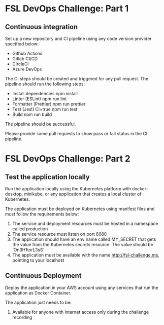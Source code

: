 # FSL DevOps Challenge: Part 1

## **Continuous integration**

Set up a new repository and CI pipeline using any code version provider specified below:

- Github Actions
- Gitlab CI/CD
- CircleCI
- Azure DevOps

The CI steps should be created and triggered for any pull request. The pipeline should run the following steps:

- Install dependencies npm install
- Linter (ESLint) npm run lint
- Formatter (Prettier) npm run prettier
- Test (Jest) CI=true npm run test
- Build npm run build

The pipeline should be successful. 

Please provide some pull requests to show pass or fail status in the CI pipeline.

# FSL DevOps Challenge: Part 2

## Test the application locally

Run the application locally using the Kubernetes platform with docker-desktop, minikube, or any application that creates a local cluster of Kubernetes.

The application must be deployed on Kubernetes using manifest files and must follow the requirements below:

1. The service and deployment resources must be hosted in a namespace called production
2. The service resource must listen on port 8080
3. The application should have an env name called MY_SECRET that gets the value from the Kubernetes secrets resource. The value should be ‘On3H1torL3sS`
4. The application must be available with the name http://fsl-challenge.me, pointing to your localhost

## Continuous Deployment

Deploy the application in your AWS account using any services that run the application as Docker Container.

The application just needs to be:

1. Available for anyone with Internet access only during the challenge recording
